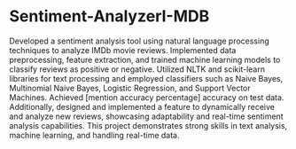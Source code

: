 # Sentiment-AnalyzerI-MDB
Developed a sentiment analysis tool using natural language processing techniques to analyze IMDb movie reviews. Implemented data preprocessing, feature extraction, and trained machine learning models to classify reviews as positive or negative. Utilized NLTK and scikit-learn libraries for text processing and employed classifiers such as Naive Bayes, Multinomial Naive Bayes, Logistic Regression, and Support Vector Machines. Achieved [mention accuracy percentage] accuracy on test data. Additionally, designed and implemented a feature to dynamically receive and analyze new reviews, showcasing adaptability and real-time sentiment analysis capabilities. This project demonstrates strong skills in text analysis, machine learning, and handling real-time data.
